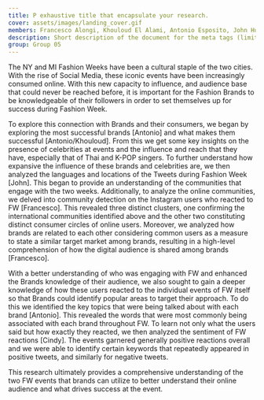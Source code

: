 ```yaml
---
title: P exhaustive title that encapsulate your research.
cover: assets/images/landing_cover.gif
members: Francesco Alongi, Khouloud El Alami, Antonio Esposito, John Hughes, Andrea Pronzati, Cindy Xin
description: Short description of the document for the meta tags (limit to 150 characters, longer will be cut by search engines)
group: Group 05
---
```

The NY and MI Fashion Weeks have been a cultural staple of the two cities. With the rise of Social Media, these iconic events have been increasingly consumed online. With this new capacity to influence, and audience base that could never be reached before, it is important for the Fashion Brands to be knowledgeable of their followers in order to set themselves up for success during Fashion Week. 
 
To explore this connection with Brands and their consumers, we began by exploring the most successful brands [Antonio] and what makes them successful [Antonio/Khouloud]. From this we get some key insights on the presence of celebrities at events and the influence and reach that they have, especially that of Thai and K-POP singers. To further understand how expansive the influence of these brands and celebrities are, we then analyzed the languages and locations of the Tweets during Fashion Week [John]. This began to provide an understanding of the communities that engage with the two weeks. Additionally, to analyze the online communities, we delved into community detection on the Instagram users who reacted to FW [Francesco]. This revealed three distinct clusters, one confirming the international communities identified above and the other two constituting distinct consumer circles of online users. Moreover, we analyzed how brands are related to each other considering common users as a measure to state a similar target market among brands, resulting in a high-level comprehension of how the digital audience is shared among brands [Francesco].
 
With a better understanding of who was engaging with FW and enhanced the Brands knowledge of their audience, we also sought to gain a deeper knowledge of how these users reacted to the individual events of FW itself so that Brands could identify popular areas to target their approach. To do this we identified the key topics that were being talked about with each brand [Antonio]. This revealed the words that were most commonly being associated with each brand throughout FW. To learn not only what the users said but how exactly they reacted, we then analyzed the sentiment of FW reactions [Cindy]. The events garnered generally positive reactions overall and we were able to identify certain keywords that repeatedly appeared in positive tweets, and similarly for negative tweets.
 
This research ultimately provides a comprehensive understanding of the two FW events that brands can utilize to better understand their online audience and what drives success at the event.